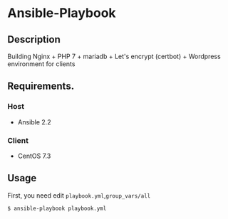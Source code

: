 # Ansible-Playbook

## Description

Building Nginx + PHP 7 + mariadb + Let's encrypt (certbot) + Wordpress environment for clients

## Requirements.

### Host
- Ansible 2.2

### Client
- CentOS 7.3

## Usage

First, you need edit `playbook.yml`,`group_vars/all`

```bash
$ ansible-playbook playbook.yml
```
